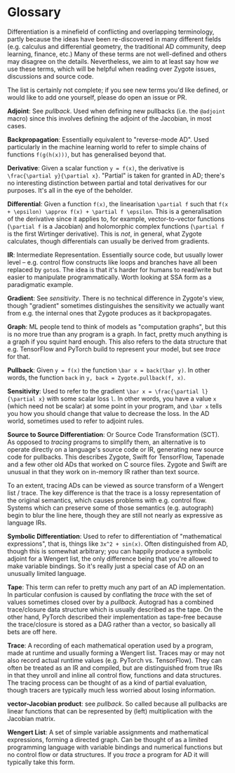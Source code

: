 # Glossary

Differentiation is a minefield of conflicting and overlapping terminology, partly because the ideas have been re-discovered in many different fields (e.g. calculus and differential geometry, the traditional AD community, deep learning, finance, etc.) Many of these terms are not well-defined and others may disagree on the details. Nevertheless, we aim to at least say how *we* use these terms, which will be helpful when reading over Zygote issues, discussions and source code.

The list is certainly not complete; if you see new terms you'd like defined, or would like to add one yourself, please do open an issue or PR.

**Adjoint**: See *pullback*. Used when defining new pullbacks (i.e. the `@adjoint` macro) since this involves defining the adjoint of the Jacobian, in most cases.

**Backpropagation**: Essentially equivalent to "reverse-mode AD". Used particularly in the machine learning world to refer to simple chains of functions `f(g(h(x)))`, but has generalised beyond that.

**Derivative**: Given a scalar function ``y = f(x)``, the derivative is ``\frac{\partial y}{\partial x}``. "Partial" is taken for granted in AD; there's no interesting distinction between partial and total derivatives for our purposes. It's all in the eye of the beholder.

**Differential**: Given a function ``f(x)``, the linearisation ``\partial f`` such that ``f(x + \epsilon) \approx f(x) + \partial f \epsilon``. This is a generalisation of the derivative since it applies to, for example, vector-to-vector functions (``\partial f`` is a Jacobian) and holomorphic complex functions (``\partial f`` is the first Wirtinger derivative). This is *not*, in general, what Zygote calculates, though differentials can usually be derived from gradients.

**IR**: Intermediate Representation. Essentially source code, but usually lower level – e.g. control flow constructs like loops and branches have all been replaced by `goto`s. The idea is that it's harder for humans to read/write but easier to manipulate programmatically. Worth looking at SSA form as a paradigmatic example.

**Gradient**: See *sensitivity*. There is no technical difference in Zygote's view, though "gradient" sometimes distinguishes the sensitivity we actually want from e.g. the internal ones that Zygote produces as it backpropagates.

**Graph**: ML people tend to think of models as "computation graphs", but this is no more true than any program is a graph. In fact, pretty much anything is a graph if you squint hard enough. This also refers to the data structure that e.g. TensorFlow and PyTorch build to represent your model, but see *trace* for that.

**Pullback**: Given ``y = f(x)`` the function ``\bar x = back(̄\bar y)``. In other words, the function `back` in `y, back = Zygote.pullback(f, x)`.

**Sensitivity**: Used to refer to the gradient ``\bar x = \frac{\partial l}{\partial x}`` with some scalar loss ``l``. In other words, you have a value ``x`` (which need not be scalar) at some point in your program, and ``\bar x`` tells you how you should change that value to decrease the loss. In the AD world, sometimes used to refer to adjoint rules.

**Source to Source Differentiation**: Or Source Code Transformation (SCT). As opposed to *tracing* programs to simplify them, an alternative is to operate directly on a language's source code or IR, generating new source code for pullbacks. This describes Zygote, Swift for TensorFlow, Tapenade and a few other old ADs that worked on C source files. Zygote and Swift are unusual in that they work on in-memory IR rather than text source.

To an extent, tracing ADs can be viewed as source transform of a Wengert list / trace. The key difference is that the trace is a lossy representation of the original semantics, which causes problems with e.g. control flow. Systems which can preserve some of those semantics (e.g. autograph) begin to blur the line here, though they are still not nearly as expressive as language IRs.

**Symbolic Differentiation**: Used to refer to differentiation of "mathematical expressions", that is, things like `3x^2 + sin(x)`. Often distinguished from AD, though this is somewhat arbitrary; you can happily produce a symbolic adjoint for a Wengert list, the only difference being that you're allowed to make variable bindings. So it's really just a special case of AD on an unusually limited language.

**Tape**: This term can refer to pretty much any part of an AD implementation. In particular confusion is caused by conflating the *trace* with the set of values sometimes closed over by a *pullback*. Autograd has a combined trace/closure data structure which is usually described as the tape. On the other hand, PyTorch described their implementation as tape-free because the trace/closure is stored as a DAG rather than a vector, so basically all bets are off here.

**Trace**: A recording of each mathematical operation used by a program, made at runtime and usually forming a Wengert list. Traces may or may not also record actual runtime values (e.g. PyTorch vs. TensorFlow). They can often be treated as an IR and compiled, but are distinguished from true IRs in that they unroll and inline all control flow, functions and data structures. The tracing process can be thought of as a kind of partial evaluation, though tracers are typically much less worried about losing information.

**vector-Jacobian product**: see *pullback*. So called because all pullbacks are linear functions that can be represented by (left) multiplication with the Jacobian matrix.

**Wengert List**: A set of simple variable assignments and mathematical expressions, forming a directed graph. Can be thought of as a limited programming language with variable bindings and numerical functions but no control flow or data structures. If you *trace* a program for AD it will typically take this form.
